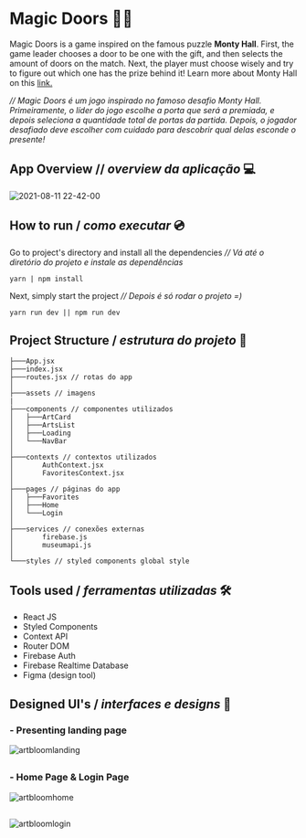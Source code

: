 # Magic Doors 🚪✨
Magic Doors is a game inspired on the famous puzzle **Monty Hall**. First, the game leader chooses a door to be one with the gift, and then selects the amount of doors on the match. Next, the player must choose wisely and try to figure out which one has the prize behind it! Learn more about Monty Hall on this [link.](https://en.wikipedia.org/wiki/Monty_Hall_problem)

*// Magic Doors é um jogo inspirado no famoso desafio Monty Hall. Primeiramente, o líder do jogo escolhe a porta que será a premiada, e depois seleciona a quantidade total de portas da partida. Depois, o jogador desafiado deve escolher com cuidado para descobrir qual delas esconde o presente!*

## App Overview // *overview da aplicação* 💻

![2021-08-11 22-42-00](https://user-images.githubusercontent.com/53411709/129257850-24594232-2014-424a-8c2b-5a59d8ebd548.gif)


## How to run / *como executar* 💿

Go to project's directory and install all the dependencies
*//  Vá até o diretório do projeto e instale as dependências*
```
yarn | npm install
```
Next, simply start the project
*// Depois é só rodar o projeto =)*
```
yarn run dev || npm run dev
```
## Project Structure / *estrutura do projeto* 🌳
```
├───App.jsx
├───index.jsx
├───routes.jsx // rotas do app
│
├───assets // imagens
|
├───components // componentes utilizados
│   ├───ArtCard
│   ├───ArtsList
│   ├───Loading
│   └───NavBar
│
├───contexts // contextos utilizados
│       AuthContext.jsx
│       FavoritesContext.jsx
│
├───pages // páginas do app
│   ├───Favorites
│   ├───Home
│   └───Login
│
├───services // conexões externas
│       firebase.js
│       museumapi.js
│
└───styles // styled components global style

``` 
## Tools used / *ferramentas utilizadas* 🛠
- React JS
- Styled Components
- Context API
- Router DOM
- Firebase Auth
- Firebase Realtime Database
- Figma (design tool)

## Designed UI's / *interfaces e designs* 🎨
### - Presenting landing page
![artbloomlanding](https://user-images.githubusercontent.com/53411709/125349276-b980df00-e333-11eb-9468-00c911eabd50.png)
##
### - Home Page & Login Page
![artbloomhome](https://user-images.githubusercontent.com/53411709/125350174-c5b96c00-e334-11eb-9278-44d98a77e403.png)
## 
![artbloomlogin](https://user-images.githubusercontent.com/53411709/125350185-ca7e2000-e334-11eb-88f6-d10d097ee0c8.png)



